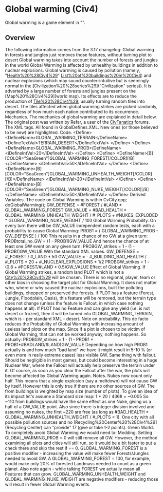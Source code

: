 # Global warming (Civ4)

Global warming is a game element in "".
## Overview

The following information comes from the 3.17 changelog:
 Global warming in forests and jungles just removes those features, without turning plot to desert
 Global warming takes into account the number of forests and jungles in the world
 Global Warming is affected by unhealthy buildings in addition to nuclear explosions.
Global warming is caused by pollution (namely, "[Health%20%28Civ4%29](unhealthy)" [List%20of%20buildings%20in%20Civ4](buildings)) and nuclear explosions (which may sound counter-intuitive but is seemingly normal in the [Civilization%20%28series%29]("Civilization" series)). It is adverted by a large number of forests and jungles present on the [Map%20%28Civ4%29](world map). Its effects are to reduce the production of [Tile%20%28Civ4%29](tiles), usually turning random tiles into desert. The tiles affected when global warming strikes are picked randomly, regardless of how much each nation contributed to its occurrence.
Mechanics.
The mechanics of global warming are explained in detail below. The original post was written by Refar, a user of the [CivFanatics](CivFanatics) forums.
The XML tags.
All found in GlobalDefines.XML. New ones (or those believed to be new) are highlighted.
Code.
 &lt;Define&gt;
 &lt;DefineName&gt;GLOBAL_WARMING_TERRAIN&lt;/DefineName&gt;
 &lt;DefineTextVal&gt;TERRAIN_DESERT&lt;/DefineTextVal&gt;
 &lt;/Define&gt;
 &lt;Define&gt;
 &lt;DefineName&gt;GLOBAL_WARMING_PROB&lt;/DefineName&gt;
 &lt;iDefineIntVal&gt;20&lt;/iDefineIntVal&gt;
 &lt;/Define&gt;
 &lt;Define&gt;
 &lt;DefineName&gt;[B][COLOR="SeaGreen"]GLOBAL_WARMING_FOREST[/COLOR][/B]&lt;/DefineName&gt;
 &lt;iDefineIntVal&gt;50&lt;/iDefineIntVal&gt;
 &lt;/Define&gt;
 &lt;Define&gt;
 &lt;DefineName&gt;[B][COLOR="SeaGreen"]GLOBAL_WARMING_UNHEALTH_WEIGHT[/COLOR][/B]&lt;/DefineName&gt;
 &lt;iDefineIntVal&gt;20&lt;/iDefineIntVal&gt;
 &lt;/Define&gt;
 &lt;Define&gt;
 &lt;DefineName&gt;[B][COLOR="SeaGreen"]GLOBAL_WARMING_NUKE_WEIGHT[/COLOR][/B]&lt;/DefineName&gt;
 &lt;iDefineIntVal&gt;50&lt;/iDefineIntVal&gt;
 &lt;/Define&gt;
Derived Variables.
The code on Global Warming is within CvCity.cpp; doGlobalWarming();
GW_DEFENSE = #FOREST / #LAND * GLOBAL_WARMING_FOREST
GW_VALUE = #BAD_HEALTH * GLOBAL_WARMING_UNHEALTH_WEIGHT / #_PLOTS + #NUKES_EXPLODED * GLOBAL_WARMING_NUKE_WEIGHT / 100
Global Warming Probability.
On every turn there will be GW_VALUE independent random tests, each with a probability to cause Global Warming:
 PROB1 = ( GLOBAL_WARMING_PROB - GW_DEFENSE ) / 100
This results in a chance of no GW at a given turn:
 PROBtotal_no_GW = (1 - PROB1)GW_VALUE
And hence the chance of at least one GW event on any given turn:
 PROBGW_strikes = 1 - (1 - PROB1)GW_VALUE
With the standard XML values.
 GW_DEFENSE = #_FOREST / #_LAND * 50
 GW_VALUE = - #_BUILDING_BAD_HEALTH / #_PLOTS * 20 + #_NUCLEAR_EXPLOSIONS * 1/2
 PROBGW_strikes = 1 - (0.8 + #FOREST/#LAND * 0.5)GW_VALUE
Effect of Global Warming.
If Global Warming strikes, a random land PLOT which is not a [City%20%28Civ4%29](city) will be chosen.
There is no regional, player, team or other bias in choosing the target plot for Global Warming. It does not matter who, where or why caused the nuclear explosions, built the polluting buildings, chopped or preserved the forests.
If PLOT has a feature (Forest, Jungle, Floodplain, Oasis), this feature will be removed, but the terrain type does not change (unless the feature is Fallout, in which case nothing happens at all).
If PLOT has no Feature and can give any yield (i.e. is not desert or frozen), then it will be turned into GLOBAL_WARMING_TERRAIN, which is - per standard XML - desert.
Note on probability.
This de facto reduces the Probability of Global Warming with increasing amount of useless land plots on the map. Since if a plot is chosen to be victim of Global Warming, that can not be worked anyway, nothing happens. So actually:
 PROBGW_strikes = 1 - (1 - PROB1 + PROB1*#BADLAND/#LAND)GW_VALUE
Depending on how high PROB1 actually is and how much "bad land" we have it might result in 5-10 % (or even more in really extreme cases) less visible GW.
Same thing with fallout. Should be negligible in most games, but could become interesting in a huge Nuclear War, where the Fallout will actually help preserve the terrain under it. Of course, as soon as you clear the Fallout after the war, the plots will become affected by Global Warming again.
Notes.
Nukes now count only half. This means that a single explosion (say a meltdown) will not cause GW by itself. However this is only true if there are no other sources of GW.
The from buildings is weighted by map size (number of plots). To give an idea of its impact let's assume a Standard size map:
 1 * 20 / 4368 = ~0.005
So ~110 from buildings would have the same effect as one Nuke, giving us a half of a GW_VALUE point. Also since there is integer division involved and assuming no nukes, the first ~220 are free (as long as #BAD_HEALTH * GLOBAL_WARMING_UNHEALTH_WEIGHT / #_PLOTS &lt; 1).
One city with all possible pollution sources and no [Recycling%20Center%20%28Civ4%29](Recycling Center) can "provide" 17 (give or take 1-2 points).
Green World.
To completely avoid Global Warming we would need to:
Modding.
Setting GLOBAL_WARMING_PROB = 0 will still remove all GW. However, the method examining all plots and cities will still run, so it would be a bit faster to put a check there and skip the rest if == 0.
GLOBAL_WARMING_FOREST is a positive modifier - increasing the value will make fewer Forests/Jungles needed to avoid GW. A GLOBAL_WARMING_FOREST = 100, for example, would make only 20% of forested Landmass needed to count as a green planet.
Also note again - while talking FOREST we actually mean all Features that can grow.
GLOBAL_WARMING_UNHEALTH_WEIGHT and GLOBAL_WARMING_NUKE_WEIGHT are negative modifiers - reducing those will result in fewer Global Warming events.